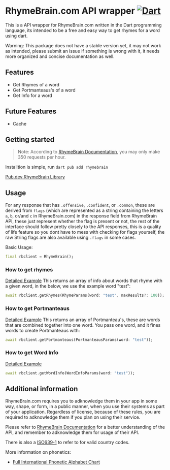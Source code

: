 # RhymeBrain.com API wrapper [![Dart](https://github.com/ibotva/rhymebrain-dart/actions/workflows/dart.yml/badge.svg)](https://github.com/ibotva/rhymebrain-dart/actions/workflows/dart.yml)
This is a API wrapper for RhymeBrain.com written in the Dart programming language, its intended to be a free and easy way to get rhymes for a word using dart. 

Warning: This package does not have a stable version yet, it may not work as intended, please submit an issue if something is wrong with it, it needs more organized and concise documentation as well.

## Features

- Get Rhymes of a word
- Get Portmanteaus's of a word
- Get Info for a word

## Future Features

- Cache

## Getting started

> Note: According to [RhymeBrain Documentation](https://rhymebrain.com/api.html), you may only make 350 requests per hour.

Installtion is simple, run `dart pub add rhymebrain`

[Pub.dev RhymeBrain Library](https://pub.dev/packages/rhymebrain)

## Usage

For any response that has `.offensive`, `.confident`, or `.common`, these are derived from `flags` (which are represented as a string containing the letters `a`, `b`, or/and `c` in RhymeBrain.com) in the response field from RhymeBrain API, these just represent whether the flag is present or not, the rest of the interface should follow pretty closely to the API responses, this is a quality of life feature so you dont have to mess with checking for flags yourself, the raw String flags are also available using `.flags` in some cases.

Basic Usage:
```dart
final rbclient = RhymeBrain();
```

### How to get rhymes
[Detailed Example](https://github.com/ibotva/rhymebrain-dart/blob/main/example/getrhymes.dart)
This returns an array of info about words that rhyme with a given word, in the below, we use the example word "test":
```dart
await rbclient.getRhymes(RhymeParams(word: "test", maxResults?: 100));
```

### How to get Portmanteaus
[Detailed Example](https://github.com/ibotva/rhymebrain-dart/blob/main/example/getportmanteaus.dart)
This returns an array of Portmanteau's, these are words that are combined together into one word. You pass one word, and it fines words to create Portmanteaus with:
```dart
await rbclient.getPortmanteaus(PortmanteausParams(word: "test"));
```

### How to get Word Info
[Detailed Example](https://github.com/ibotva/rhymebrain-dart/blob/main/example/getinfo.dart)
```dart
await rbclient.getWordInfo(WordInfoParams(word: "test"));
```

## Additional information

RhymeBrain.com requires you to adknowledge them in your app in some way, shape, or form, in a public manner, when you use their systems as part of your application. Regardless of license, because of these rules, you are required to adknowledge them if you plan on using their service.

Please refer to [RhymeBrain Documentation](https://rhymebrain.com/api.html) for a better understanding of the API, and remember to adknowledge them for usage of their API.

There is also a [ISO639-1](https://github.com/ibotva/rhymebrain-dart/blob/main/lib/bin/iso6391.dart) to refer to for valid country codes.

More information on phonetics:
- [Full International Phonetic Alphabet Chart](https://www.internationalphoneticassociation.org/content/full-ipa-chart)

